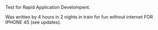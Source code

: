 <p> Test for Rapid Application Develompent. </p>
<p> Was written by 4 hours in 2 nights in train for fun without internet FOR IPHONE 4S (see updates).</p>
